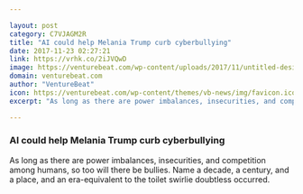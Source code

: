 ```yaml
---

layout: post
category: C7VJAGM2R
title: "AI could help Melania Trump curb cyberbullying"
date: 2017-11-23 02:27:21
link: https://vrhk.co/2iJVQwD
image: https://venturebeat.com/wp-content/uploads/2017/11/untitled-design.jpg?fit=780%2C553&strip=all
domain: venturebeat.com
author: "VentureBeat"
icon: https://venturebeat.com/wp-content/themes/vb-news/img/favicon.ico
excerpt: "As long as there are power imbalances, insecurities, and competition among humans, so too will there be bullies. Name a decade, a century, and a place, and an era-equivalent to the toilet swirlie doubtless occurred."

---
```


### AI could help Melania Trump curb cyberbullying

As long as there are power imbalances, insecurities, and competition among humans, so too will there be bullies. Name a decade, a century, and a place, and an era-equivalent to the toilet swirlie doubtless occurred.